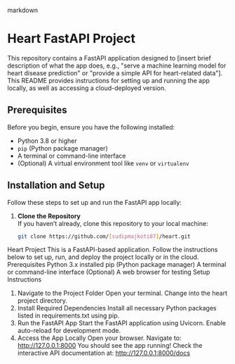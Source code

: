 markdown
# Heart FastAPI Project

This repository contains a FastAPI application designed to [insert brief description of what the app does, e.g., "serve a machine learning model for heart disease prediction" or "provide a simple API for heart-related data"]. This README provides instructions for setting up and running the app locally, as well as accessing a cloud-deployed version.

## Prerequisites

Before you begin, ensure you have the following installed:
- Python 3.8 or higher
- `pip` (Python package manager)
- A terminal or command-line interface
- (Optional) A virtual environment tool like `venv` or `virtualenv`

## Installation and Setup

Follow these steps to set up and run the FastAPI app locally:

1. **Clone the Repository**  
   If you haven’t already, clone this repository to your local machine:
   ```bash
   git clone https://github.com/[sudipmajkoti07]/heart.git

Heart Project
This is a FastAPI-based application. Follow the instructions below to set up, run, and deploy the project locally or in the cloud.
Prerequisites
Python 3.x installed
pip (Python package manager)
A terminal or command-line interface
(Optional) A web browser for testing
Setup Instructions
1. Navigate to the Project Folder
Open your terminal.
Change into the heart project directory.
2. Install Required Dependencies
Install all necessary Python packages listed in requirements.txt using pip.
3. Run the FastAPI App
Start the FastAPI application using Uvicorn.
Enable auto-reload for development mode.
4. Access the App Locally
Open your browser.
Navigate to: http://127.0.0.1:8000
You should see the app running!
Check the interactive API documentation at: http://127.0.0.1:8000/docs
